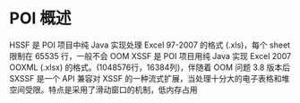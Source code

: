 # POI 概述

HSSF 是 POI 项目中纯 Java 实现处理 Excel 97-2007 的格式 (.xls)，每个 sheet 限制在 65535 行，一般不会 OOM
XSSF 是 POI 项目用纯 Java 实现 Excel 2007 OOXML (.xlsx) 的格式。(1048576行，16384列)，伴随着 OOM 问题
3.8 版本后 SXSSF 是一个 API 兼容对 XSSF 的一种流式扩展，当处理十分大的电子表格和堆空间受限。特点是采用了滑动窗口的机制，低内存占用